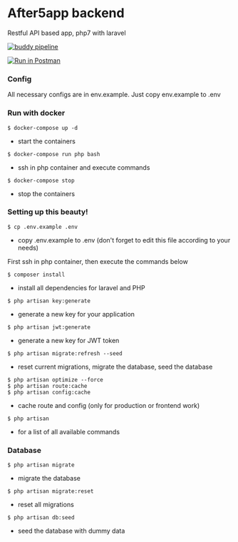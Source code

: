 # After5app backend
Restful API based app, php7 with laravel

[![buddy pipeline](https://app.buddy.works/oanamuntean8/backend/pipelines/pipeline/41634/badge.svg?token=413a5bdcf3c74d83fdb0047cf554673026828cd77b89904ec57572465a4c7280 "buddy pipeline")](https://app.buddy.works/oanamuntean8/backend/pipelines/pipeline/41634)

[![Run in Postman](https://run.pstmn.io/button.svg)](https://app.getpostman.com/run-collection/5b553a5fdab9037961dd)

### Config
All necessary configs are in env.example. Just copy env.example to .env

### Run with docker

```
$ docker-compose up -d
```
- start the containers

```
$ docker-compose run php bash
```
- ssh in php container and execute commands

```
$ docker-compose stop
```
- stop the containers


### Setting up this beauty!

```
$ cp .env.example .env
```
- copy .env.example to .env (don't forget to edit this file according to your needs)

First ssh in php container, then execute the commands below

```
$ composer install
```
- install all dependencies for laravel and PHP

```
$ php artisan key:generate
```
- generate a new key for your application

```
$ php artisan jwt:generate
```
- generate a new key for JWT token

```
$ php artisan migrate:refresh --seed
```
- reset current migrations, migrate the database, seed the database

```
$ php artisan optimize --force
$ php artisan route:cache
$ php artisan config:cache
```
- cache route and config (only for production or frontend work)

```
$ php artisan
```
- for a list of all available commands


### Database ###

```
$ php artisan migrate
```
- migrate the database

```
$ php artisan migrate:reset
```
- reset all migrations

```
$ php artisan db:seed
```
- seed the database with dummy data